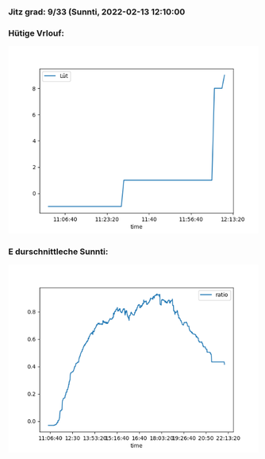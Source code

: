 ### Jitz grad: 9/33 (Sunnti, 2022-02-13 12:10:00

### Hütige Vrlouf:
![Graph](Today.png)

### E durschnittleche Sunnti:
![Graph](Sunnti.png)